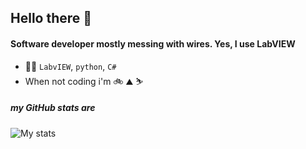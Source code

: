 ## Hello there 👋

#### Software developer mostly messing with wires. Yes, I use LabVIEW

- 👨‍💻 `LabvIEW`, `python`, `C#`
- When not coding i'm 🚲 ⛰ ⛷

##### my GitHub stats are

![My stats](https://github-readme-stats.vercel.app/api?username=julen-garcia&show_icons=true&hide_rank=true&show=reviews&hide_border=true)

